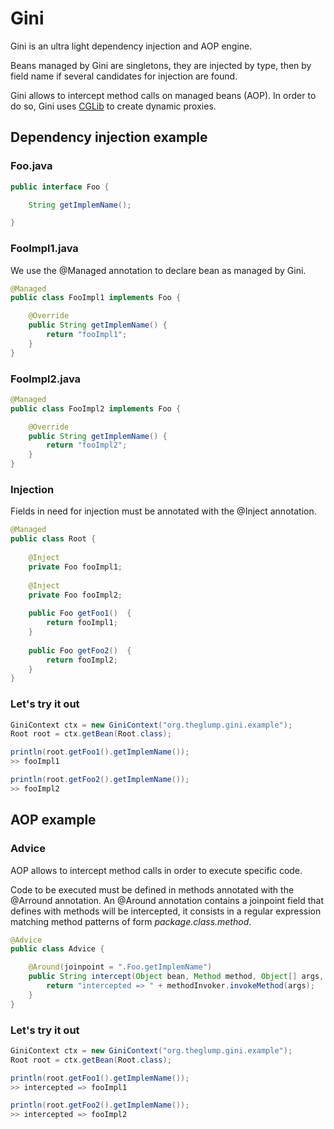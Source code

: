 # Gini

Gini is an ultra light dependency injection and AOP engine.

Beans managed by Gini are singletons, they are injected by type, then by field name if several candidates for injection are found.

Gini allows to intercept method calls on managed beans (AOP). In order to do so, Gini uses [CGLib](https://github.com/cglib/cglib) to create dynamic proxies.

## Dependency injection example

###  Foo.java

```java
public interface Foo {

	String getImplemName();

}
```
###  FooImpl1.java

We use the @Managed annotation to declare bean as managed by Gini.

```java
@Managed
public class FooImpl1 implements Foo {

	@Override
	public String getImplemName() {
		return "fooImpl1";
	}
}
```

###  FooImpl2.java

```java
@Managed
public class FooImpl2 implements Foo {

	@Override
	public String getImplemName() {
		return "fooImpl2";
	}
}
```

###  Injection

Fields in need for injection must be annotated with the @Inject annotation.

```java
@Managed
public class Root {
	
	@Inject
	private Foo fooImpl1;
	
	@Inject
	private Foo fooImpl2;
	
	public Foo getFoo1()  {
		return fooImpl1;
	}
	
	public Foo getFoo2()  {
		return fooImpl2;
	}
}
```

###  Let's try it out

```java
GiniContext ctx = new GiniContext("org.theglump.gini.example");
Root root = ctx.getBean(Root.class);

println(root.getFoo1().getImplemName());
>> fooImpl1

println(root.getFoo2().getImplemName());
>> fooImpl2
```

## AOP example

###  Advice

AOP allows to intercept method calls in order to execute specific code.

Code to be executed must be defined in methods annotated with the @Arround annotation. An @Around annotation contains a joinpoint field that defines with methods will be intercepted, it consists in a regular expression matching method patterns of form *package.class.method*.

```java
@Advice
public class Advice {

	@Around(joinpoint = ".Foo.getImplemName")
	public String intercept(Object bean, Method method, Object[] args, MethodInvoker methodInvoker) {
		return "intercepted => " + methodInvoker.invokeMethod(args);
	}
}
```

###  Let's try it out

```java
GiniContext ctx = new GiniContext("org.theglump.gini.example");
Root root = ctx.getBean(Root.class);

println(root.getFoo1().getImplemName());
>> intercepted => fooImpl1

println(root.getFoo2().getImplemName());
>> intercepted => fooImpl2
```
